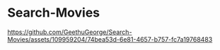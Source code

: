 # Search-Movies





https://github.com/GeethuGeorge/Search-Movies/assets/109959204/74bea53d-6e81-4657-b757-fc7a19768483


